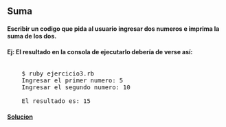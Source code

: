  ## Suma

 #### Escribir un codigo que pida al usuario ingresar dos numeros e imprima la suma de los dos.

 #### Ej: El resultado en la consola de ejecutarlo debería de verse así:

<pre> 
    $ ruby ejercicio3.rb
    Ingresar el primer numero: 5
    Ingresar el segundo numero: 10
    
    El resultado es: 15
</pre> 

 #### [Solucion][3]

 [3]:/Ejercicio3/ejercicio3.rb